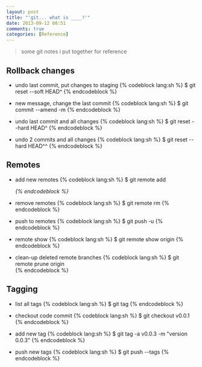 ```yaml
---
layout: post
title: "'git... what is ____?'"
date: 2013-09-12 08:51
comments: true
categories: [Reference]
---
```


> some git notes i put together for reference


## Rollback changes
- undo last commit, put changes to staging
{% codeblock lang:sh %}
$ git reset --soft HEAD^
{% endcodeblock %}

- new message, change the last commit
{% codeblock lang:sh %}
$ git commit --amend -m 
{% endcodeblock %}

- undo last commit and all changes
{% codeblock lang:sh %}
$ git reset --hard HEAD^ 
{% endcodeblock %}

- undo 2 commits and all changes
{% codeblock lang:sh %}
$ git reset --hard HEAD^^ 
{% endcodeblock %}

## Remotes
- add new remotes
{% codeblock lang:sh %}
$ git remote add <name> <address>
{% endcodeblock %}

- remove remotes
{% codeblock lang:sh %}
$ git remote rm <name>
{% endcodeblock %}

- push to remotes
{% codeblock lang:sh %}
$ git push -u <name> <branch>
{% endcodeblock %}

- remote show
{% codeblock lang:sh %}
$ git remote show origin
{% endcodeblock %}

- clean-up deleted remote branches
{% codeblock lang:sh %}
$ git remote prune origin    
{% endcodeblock %}


## Tagging
- list all tags
{% codeblock lang:sh %}
$ git tag
{% endcodeblock %}

- checkout code commit
{% codeblock lang:sh %}
$ git checkout v0.0.1
{% endcodeblock %}

- add new tag
{% codeblock lang:sh %}
$ git tag -a v0.0.3 -m "version 0.0.3"
{% endcodeblock %}

- push new tags
{% codeblock lang:sh %}
$ git push --tags
{% endcodeblock %}
